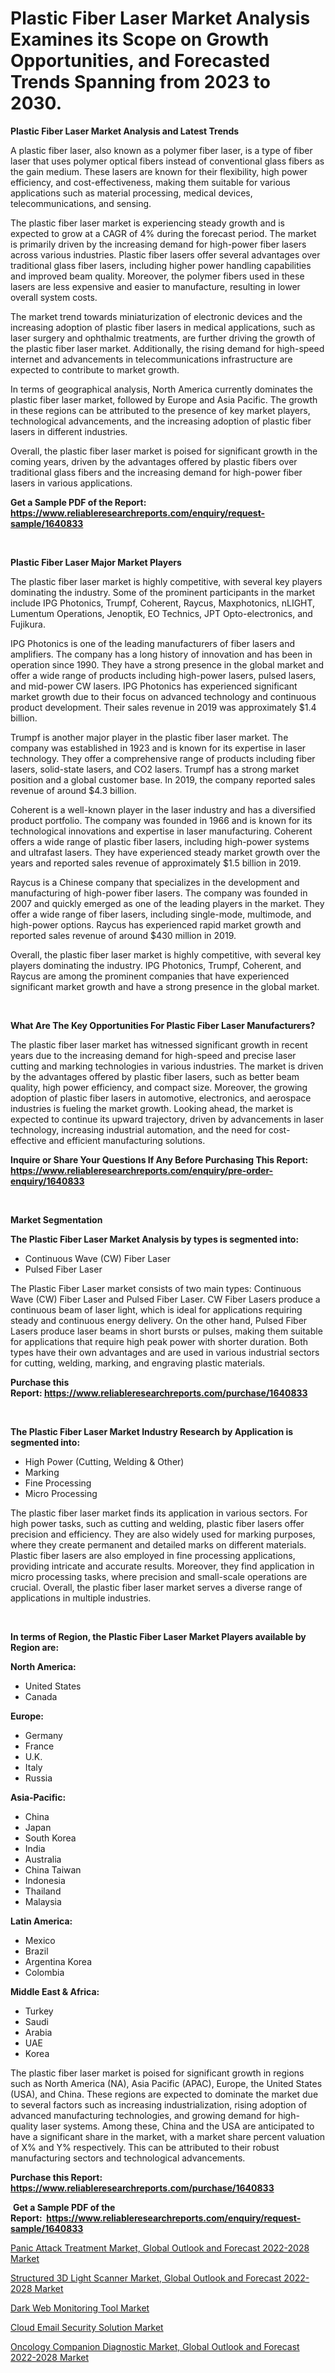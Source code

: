<p><h1>Plastic Fiber Laser Market Analysis Examines its Scope on Growth Opportunities, and Forecasted Trends Spanning from 2023 to 2030.</h1></p><p><strong>Plastic Fiber Laser Market Analysis and Latest Trends</strong></p>
<p><p>A plastic fiber laser, also known as a polymer fiber laser, is a type of fiber laser that uses polymer optical fibers instead of conventional glass fibers as the gain medium. These lasers are known for their flexibility, high power efficiency, and cost-effectiveness, making them suitable for various applications such as material processing, medical devices, telecommunications, and sensing.</p><p>The plastic fiber laser market is experiencing steady growth and is expected to grow at a CAGR of 4% during the forecast period. The market is primarily driven by the increasing demand for high-power fiber lasers across various industries. Plastic fiber lasers offer several advantages over traditional glass fiber lasers, including higher power handling capabilities and improved beam quality. Moreover, the polymer fibers used in these lasers are less expensive and easier to manufacture, resulting in lower overall system costs.</p><p>The market trend towards miniaturization of electronic devices and the increasing adoption of plastic fiber lasers in medical applications, such as laser surgery and ophthalmic treatments, are further driving the growth of the plastic fiber laser market. Additionally, the rising demand for high-speed internet and advancements in telecommunications infrastructure are expected to contribute to market growth.</p><p>In terms of geographical analysis, North America currently dominates the plastic fiber laser market, followed by Europe and Asia Pacific. The growth in these regions can be attributed to the presence of key market players, technological advancements, and the increasing adoption of plastic fiber lasers in different industries.</p><p>Overall, the plastic fiber laser market is poised for significant growth in the coming years, driven by the advantages offered by plastic fibers over traditional glass fibers and the increasing demand for high-power fiber lasers in various applications.</p></p>
<p><strong>Get a Sample PDF of the Report:&nbsp; <a href="https://www.reliableresearchreports.com/enquiry/request-sample/1640833">https://www.reliableresearchreports.com/enquiry/request-sample/1640833</a></strong></p>
<p>&nbsp;</p>
<p><strong>Plastic Fiber Laser Major Market Players</strong></p>
<p><p>The plastic fiber laser market is highly competitive, with several key players dominating the industry. Some of the prominent participants in the market include IPG Photonics, Trumpf, Coherent, Raycus, Maxphotonics, nLIGHT, Lumentum Operations, Jenoptik, EO Technics, JPT Opto-electronics, and Fujikura.</p><p>IPG Photonics is one of the leading manufacturers of fiber lasers and amplifiers. The company has a long history of innovation and has been in operation since 1990. They have a strong presence in the global market and offer a wide range of products including high-power lasers, pulsed lasers, and mid-power CW lasers. IPG Photonics has experienced significant market growth due to their focus on advanced technology and continuous product development. Their sales revenue in 2019 was approximately $1.4 billion.</p><p>Trumpf is another major player in the plastic fiber laser market. The company was established in 1923 and is known for its expertise in laser technology. They offer a comprehensive range of products including fiber lasers, solid-state lasers, and CO2 lasers. Trumpf has a strong market position and a global customer base. In 2019, the company reported sales revenue of around $4.3 billion.</p><p>Coherent is a well-known player in the laser industry and has a diversified product portfolio. The company was founded in 1966 and is known for its technological innovations and expertise in laser manufacturing. Coherent offers a wide range of plastic fiber lasers, including high-power systems and ultrafast lasers. They have experienced steady market growth over the years and reported sales revenue of approximately $1.5 billion in 2019.</p><p>Raycus is a Chinese company that specializes in the development and manufacturing of high-power fiber lasers. The company was founded in 2007 and quickly emerged as one of the leading players in the market. They offer a wide range of fiber lasers, including single-mode, multimode, and high-power options. Raycus has experienced rapid market growth and reported sales revenue of around $430 million in 2019.</p><p>Overall, the plastic fiber laser market is highly competitive, with several key players dominating the industry. IPG Photonics, Trumpf, Coherent, and Raycus are among the prominent companies that have experienced significant market growth and have a strong presence in the global market.</p></p>
<p>&nbsp;</p>
<p><strong>What Are The Key Opportunities For Plastic Fiber Laser Manufacturers?</strong></p>
<p><p>The plastic fiber laser market has witnessed significant growth in recent years due to the increasing demand for high-speed and precise laser cutting and marking technologies in various industries. The market is driven by the advantages offered by plastic fiber lasers, such as better beam quality, high power efficiency, and compact size. Moreover, the growing adoption of plastic fiber lasers in automotive, electronics, and aerospace industries is fueling the market growth. Looking ahead, the market is expected to continue its upward trajectory, driven by advancements in laser technology, increasing industrial automation, and the need for cost-effective and efficient manufacturing solutions.</p></p>
<p><strong>Inquire or Share Your Questions If Any Before Purchasing This Report: <a href="https://www.reliableresearchreports.com/enquiry/pre-order-enquiry/1640833">https://www.reliableresearchreports.com/enquiry/pre-order-enquiry/1640833</a></strong></p>
<p>&nbsp;</p>
<p><strong>Market Segmentation</strong></p>
<p><strong>The Plastic Fiber Laser Market Analysis by types is segmented into:</strong></p>
<p><ul><li>Continuous Wave (CW) Fiber Laser</li><li>Pulsed Fiber Laser</li></ul></p>
<p><p>The Plastic Fiber Laser market consists of two main types: Continuous Wave (CW) Fiber Laser and Pulsed Fiber Laser. CW Fiber Lasers produce a continuous beam of laser light, which is ideal for applications requiring steady and continuous energy delivery. On the other hand, Pulsed Fiber Lasers produce laser beams in short bursts or pulses, making them suitable for applications that require high peak power with shorter duration. Both types have their own advantages and are used in various industrial sectors for cutting, welding, marking, and engraving plastic materials.</p></p>
<p><strong>Purchase this Report:&nbsp;<a href="https://www.reliableresearchreports.com/purchase/1640833">https://www.reliableresearchreports.com/purchase/1640833</a></strong></p>
<p>&nbsp;</p>
<p><strong>The Plastic Fiber Laser Market Industry Research by Application is segmented into:</strong></p>
<p><ul><li>High Power (Cutting, Welding & Other)</li><li>Marking</li><li>Fine Processing</li><li>Micro Processing</li></ul></p>
<p><p>The plastic fiber laser market finds its application in various sectors. For high power tasks, such as cutting and welding, plastic fiber lasers offer precision and efficiency. They are also widely used for marking purposes, where they create permanent and detailed marks on different materials. Plastic fiber lasers are also employed in fine processing applications, providing intricate and accurate results. Moreover, they find application in micro processing tasks, where precision and small-scale operations are crucial. Overall, the plastic fiber laser market serves a diverse range of applications in multiple industries.</p></p>
<p>&nbsp;</p>
<p><strong>In terms of Region, the Plastic Fiber Laser Market Players available by Region are:</strong></p>
<p>
    <p> <strong> North America: </strong>
        <ul>
            <li>United States</li>
            <li>Canada</li>
        </ul>
        </p> 
    <p> <strong> Europe: </strong>
        <ul>
            <li>Germany</li>
            <li>France</li>
            <li>U.K.</li>
            <li>Italy</li>
            <li>Russia</li>
        </ul>
        </p> 
    <p> <strong> Asia-Pacific: </strong>
        <ul>
            <li>China</li>
            <li>Japan</li>
            <li>South Korea</li>
            <li>India</li>
            <li>Australia</li>
            <li>China Taiwan</li>
            <li>Indonesia</li>
            <li>Thailand</li>
            <li>Malaysia</li>
        </ul>
        </p> 
    <p> <strong> Latin America: </strong>
        <ul>
            <li>Mexico</li>
            <li>Brazil</li>
            <li>Argentina Korea</li>
            <li>Colombia</li>
        </ul>
        </p> 
    <p> <strong> Middle East & Africa: </strong>
        <ul>
            <li>Turkey</li>
            <li>Saudi</li>
            <li>Arabia</li>
            <li>UAE</li>
            <li>Korea</li>
        </ul>
    </p>
    </p>
<p><p>The plastic fiber laser market is poised for significant growth in regions such as North America (NA), Asia Pacific (APAC), Europe, the United States (USA), and China. These regions are expected to dominate the market due to several factors such as increasing industrialization, rising adoption of advanced manufacturing technologies, and growing demand for high-quality laser systems. Among these, China and the USA are anticipated to have a significant share in the market, with a market share percent valuation of X% and Y% respectively. This can be attributed to their robust manufacturing sectors and technological advancements.</p></p>
<p><strong>Purchase this Report: <a href="https://www.reliableresearchreports.com/purchase/1640833">https://www.reliableresearchreports.com/purchase/1640833</a></strong></p>
<p>&nbsp;<strong>Get a Sample PDF of the Report:&nbsp;&nbsp;<a href="https://www.reliableresearchreports.com/enquiry/request-sample/1640833">https://www.reliableresearchreports.com/enquiry/request-sample/1640833</a></strong></p>
<p><strong></strong></p>
<p><p><a href="https://www.linkedin.com/pulse/panic-attack-treatment-market-global-outlook-forecast-2022-2028/">Panic Attack Treatment Market, Global Outlook and Forecast 2022-2028 Market</a></p><p><a href="https://www.linkedin.com/pulse/structured-3d-light-scanner-market-global-outlook-forecast/">Structured 3D Light Scanner Market, Global Outlook and Forecast 2022-2028 Market</a></p><p><a href="https://medium.com/@kimzemlak1955/dark-web-monitoring-tool-market-research-report-its-history-and-forecast-2023-to-2030-95eaf974de5f">Dark Web Monitoring Tool Market</a></p><p><a href="https://medium.com/@tobyyundt2023/cloud-email-security-solution-market-opportunities-and-strategies-forecast-for-period-from-c20d9061c42f">Cloud Email Security Solution Market</a></p><p><a href="https://www.linkedin.com/pulse/oncology-companion-diagnostic-market-global-outlook/">Oncology Companion Diagnostic Market, Global Outlook and Forecast 2022-2028 Market</a></p></p>